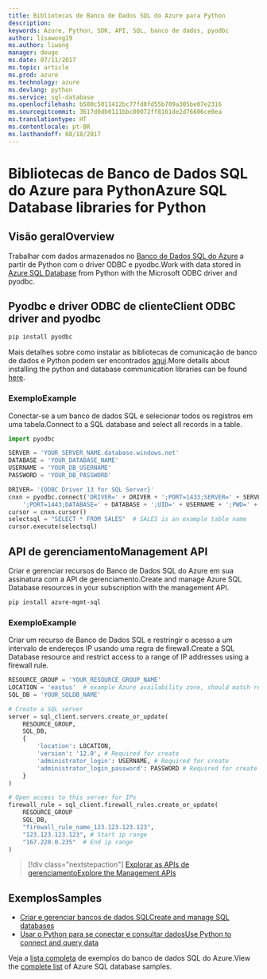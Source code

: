 ```yaml
---
title: Bibliotecas de Banco de Dados SQL do Azure para Python
description: 
keywords: Azure, Python, SDK, API, SQL, banco de dados, pyodbc
author: lisawong19
ms.author: liwong
manager: douge
ms.date: 07/11/2017
ms.topic: article
ms.prod: azure
ms.technology: azure
ms.devlang: python
ms.service: sql-database
ms.openlocfilehash: b580c5011412bc77fd8fd55b709a305be07e2316
ms.sourcegitcommit: 3617d0db0111bbc00072ff8161de2d76606ce0ea
ms.translationtype: HT
ms.contentlocale: pt-BR
ms.lasthandoff: 08/18/2017
---
```

# <a name="azure-sql-database-libraries-for-python"></a><span data-ttu-id="3a46e-103">Bibliotecas de Banco de Dados SQL do Azure para Python</span><span class="sxs-lookup"><span data-stu-id="3a46e-103">Azure SQL Database libraries for Python</span></span>

## <a name="overview"></a><span data-ttu-id="3a46e-104">Visão geral</span><span class="sxs-lookup"><span data-stu-id="3a46e-104">Overview</span></span>

<span data-ttu-id="3a46e-105">Trabalhar com dados armazenados no [Banco de Dados SQL do Azure](/azure/sql-database/sql-database-technical-overview) a partir de Python com o driver ODBC e pyodbc.</span><span class="sxs-lookup"><span data-stu-id="3a46e-105">Work with data stored in [Azure SQL Database](/azure/sql-database/sql-database-technical-overview) from Python with the Microsoft ODBC driver and pyodbc.</span></span> 

## <a name="client-odbc-driver-and-pyodbc"></a><span data-ttu-id="3a46e-106">Pyodbc e driver ODBC de cliente</span><span class="sxs-lookup"><span data-stu-id="3a46e-106">Client ODBC driver and pyodbc</span></span>

```bash
pip install pyodbc
```
<span data-ttu-id="3a46e-107">Mais detalhes sobre como instalar as bibliotecas de comunicação de banco de dados e Python podem ser encontrados [aqui](https://docs.microsoft.com/azure/sql-database/sql-database-connect-query-python#install-the-python-and-database-communication-libraries).</span><span class="sxs-lookup"><span data-stu-id="3a46e-107">More details about installing the python and database communication libraries can be found [here](https://docs.microsoft.com/azure/sql-database/sql-database-connect-query-python#install-the-python-and-database-communication-libraries).</span></span>

### <a name="example"></a><span data-ttu-id="3a46e-108">Exemplo</span><span class="sxs-lookup"><span data-stu-id="3a46e-108">Example</span></span>

<span data-ttu-id="3a46e-109">Conectar-se a um banco de dados SQL e selecionar todos os registros em uma tabela.</span><span class="sxs-lookup"><span data-stu-id="3a46e-109">Connect to a SQL database and select all records in a table.</span></span>

```python
import pyodbc 

SERVER = 'YOUR_SERVER_NAME.database.windows.net'
DATABASE = 'YOUR_DATABASE_NAME'
USERNAME = 'YOUR_DB_USERNAME'
PASSWORD = 'YOUR_DB_PASSWORD'

DRIVER= '{ODBC Driver 13 for SQL Server}'
cnxn = pyodbc.connect('DRIVER=' + DRIVER + ';PORT=1433;SERVER=' + SERVER +
    ';PORT=1443;DATABASE=' + DATABASE + ';UID=' + USERNAME + ';PWD=' + PASSWORD)
cursor = cnxn.cursor()
selectsql = "SELECT * FROM SALES"  # SALES is an example table name
cursor.execute(selectsql)
```

## <a name="management-api"></a><span data-ttu-id="3a46e-110">API de gerenciamento</span><span class="sxs-lookup"><span data-stu-id="3a46e-110">Management API</span></span>

<span data-ttu-id="3a46e-111">Criar e gerenciar recursos do Banco de Dados SQL do Azure em sua assinatura com a API de gerenciamento.</span><span class="sxs-lookup"><span data-stu-id="3a46e-111">Create and manage Azure SQL Database resources in your subscription with the management API.</span></span> 

```bash
pip install azure-mgmt-sql
```

### <a name="example"></a><span data-ttu-id="3a46e-112">Exemplo</span><span class="sxs-lookup"><span data-stu-id="3a46e-112">Example</span></span>

<span data-ttu-id="3a46e-113">Criar um recurso de Banco de Dados SQL e restringir o acesso a um intervalo de endereços IP usando uma regra de firewall.</span><span class="sxs-lookup"><span data-stu-id="3a46e-113">Create a SQL Database resource and restrict access to a range of IP addresses using a firewall rule.</span></span>

```python
RESOURCE_GROUP = 'YOUR_RESOURCE_GROUP_NAME'
LOCATION = 'eastus'  # example Azure availability zone, should match resource group
SQL_DB = 'YOUR_SQLDB_NAME'

# Create a SQL server
server = sql_client.servers.create_or_update(
    RESOURCE_GROUP,
    SQL_DB,
    {
        'location': LOCATION,
        'version': '12.0', # Required for create
        'administrator_login': USERNAME, # Required for create
        'administrator_login_password': PASSWORD # Required for create
    }
)

# Open access to this server for IPs
firewall_rule = sql_client.firewall_rules.create_or_update(
    RESOURCE_GROUP
    SQL_DB,
    "firewall_rule_name_123.123.123.123",
    "123.123.123.123", # Start ip range
    "167.220.0.235"  # End ip range
)
```
> [!div class="nextstepaction"]
> [<span data-ttu-id="3a46e-114">Explorar as APIs de gerenciamento</span><span class="sxs-lookup"><span data-stu-id="3a46e-114">Explore the Management APIs</span></span>](/python/api/overview/azure/sql/managementlibrary)

## <a name="samples"></a><span data-ttu-id="3a46e-115">Exemplos</span><span class="sxs-lookup"><span data-stu-id="3a46e-115">Samples</span></span>

* <span data-ttu-id="3a46e-116">[Criar e gerenciar bancos de dados SQL][1]</span><span class="sxs-lookup"><span data-stu-id="3a46e-116">[Create and manage SQL databases][1]</span></span>    
* <span data-ttu-id="3a46e-117">[Usar o Python para se conectar e consultar dados][2]</span><span class="sxs-lookup"><span data-stu-id="3a46e-117">[Use Python to connect and query data][2]</span></span>   

[1]: https://github.com/Azure-Samples/sql-database-python-manage
[2]: https://docs.microsoft.com/azure/sql-database/sql-database-connect-query-python

<span data-ttu-id="3a46e-118">Veja a [lista completa](https://azure.microsoft.com/resources/samples/?platform=python&term=SQL) de exemplos do banco de dados SQL do Azure.</span><span class="sxs-lookup"><span data-stu-id="3a46e-118">View the [complete list](https://azure.microsoft.com/resources/samples/?platform=python&term=SQL) of Azure SQL database samples.</span></span> 